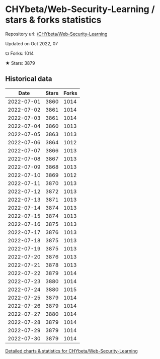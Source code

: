 # CHYbeta/Web-Security-Learning / stars & forks statistics

Repository url: [/CHYbeta/Web-Security-Learning](https://github.com/CHYbeta/Web-Security-Learning)

Updated on Oct 2022, 07

☋ Forks: 1014

★ Stars: 3879

## Historical data
| Date | Stars | Forks |
|------|-------|-------|
| 2022-07-01 | 3860 | 1014 | 
| 2022-07-02 | 3861 | 1014 | 
| 2022-07-03 | 3861 | 1014 | 
| 2022-07-04 | 3860 | 1013 | 
| 2022-07-05 | 3863 | 1013 | 
| 2022-07-06 | 3864 | 1012 | 
| 2022-07-07 | 3866 | 1013 | 
| 2022-07-08 | 3867 | 1013 | 
| 2022-07-09 | 3868 | 1013 | 
| 2022-07-10 | 3869 | 1012 | 
| 2022-07-11 | 3870 | 1013 | 
| 2022-07-12 | 3872 | 1013 | 
| 2022-07-13 | 3871 | 1013 | 
| 2022-07-14 | 3874 | 1013 | 
| 2022-07-15 | 3874 | 1013 | 
| 2022-07-16 | 3875 | 1013 | 
| 2022-07-17 | 3876 | 1013 | 
| 2022-07-18 | 3875 | 1013 | 
| 2022-07-19 | 3875 | 1013 | 
| 2022-07-20 | 3876 | 1013 | 
| 2022-07-21 | 3878 | 1013 | 
| 2022-07-22 | 3879 | 1014 | 
| 2022-07-23 | 3880 | 1014 | 
| 2022-07-24 | 3880 | 1015 | 
| 2022-07-25 | 3879 | 1014 | 
| 2022-07-26 | 3879 | 1014 | 
| 2022-07-27 | 3880 | 1014 | 
| 2022-07-28 | 3879 | 1014 | 
| 2022-07-29 | 3879 | 1014 | 
| 2022-07-30 | 3879 | 1014 | 


[Detailed charts & statistics for CHYbeta/Web-Security-Learning](https://reviewgithub.com/rep/CHYbeta/Web-Security-Learning)
